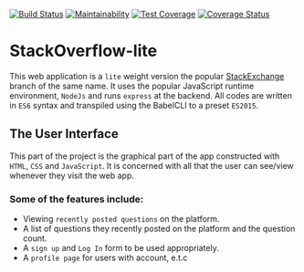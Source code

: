 [![Build Status](https://travis-ci.org/ProfJigsaw/StackOverflow-lite.svg?branch=feature)](https://travis-ci.org/ProfJigsaw/StackOverflow-lite)
[![Maintainability](https://api.codeclimate.com/v1/badges/f7236c27c148d101bf35/maintainability)](https://codeclimate.com/github/ProfJigsaw/StackOverflow-lite/maintainability)
[![Test Coverage](https://api.codeclimate.com/v1/badges/f7236c27c148d101bf35/test_coverage)](https://codeclimate.com/github/ProfJigsaw/StackOverflow-lite/test_coverage)
[![Coverage Status](https://coveralls.io/repos/github/ProfJigsaw/StackOverflow-lite/badge.svg?branch=feature)](https://coveralls.io/github/ProfJigsaw/StackOverflow-lite?branch=feature)

# StackOverflow-lite
This web application is a `lite` weight version the popular [StackExchange](https://stackexchange.com) branch of the same name. It uses the popular JavaScript runtime environment, `NodeJs` and runs `express` at the backend.
All codes are written in `ES6` syntax and transpiled using the BabelCLI to a preset `ES2015`. 

## The User Interface
This part of the project is the graphical part of the app constructed with `HTML`, `CSS` and `JavaScript`. It is concerned with all that the user can see/view whenever they visit the web app. 

### Some of the features include:
- Viewing `recently posted questions` on the platform.
- A list of questions they recently posted on the platform and the question count.
- A `sign up` and `Log In` form to be used appropriately.
- A `profile page` for users with account, e.t.c
